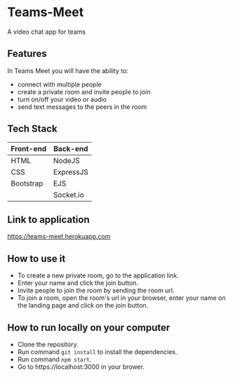 # Teams-Meet
A video chat app for teams

## Features
In Teams Meet you will have the ability to:
- connect with multiple people
- create a private room and invite people to join
- turn on/off your video or audio
- send text messages to the peers in the room

## Tech Stack
Front-end | Back-end
--------- | --------
HTML | NodeJS
CSS | ExpressJS
Bootstrap | EJS
|   | Socket.io

## Link to application
https://teams-meet.herokuapp.com

## How to use it
- To create a new private room, go to the application link.
- Enter your name and click the join button.
- Invite people to join the room by sending the room url.
- To join a room, open the room's url in your browser, enter your name on the landing page and click on the join button.

## How to run locally on your computer
- Clone the repository.
- Run command ```git install``` to install the dependencies.
- Run command ```npm start```.
- Go to https://localhost:3000 in your brower.
